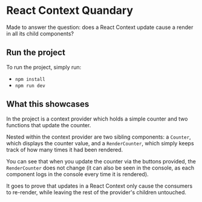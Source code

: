 # React Context Quandary
Made to answer the question: does a React Context update cause a render in all its child components?

## Run the project
To run the project, simply run:
* `npm install`
* `npm run dev`

## What this showcases
In the project is a context provider which holds a simple counter and two functions that update the counter.

Nested within the context provider are two sibling components: a `Counter`, which displays the counter value, 
and a `RenderCounter`, which simply keeps track of how many times it had been rendered.

You can see that when you update the counter via the buttons provided, the `RenderCounter` does not change (it can also be seen in the console, 
as each component logs in the console every time it is rendered).

It goes to prove that updates in a React Context only cause the consumers to re-render, while leaving the rest of the provider's children untouched.
